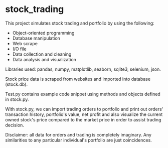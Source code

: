 # stock_trading
This project simulates stock trading and portfolio by using the following:
- Object-oriented programming
- Database manipulation
- Web scrape
- I/O file
- Data collection and cleaning
- Data analysis and visualization

Libraries used: pandas, numpy, matplotlib, seaborn, sqlite3, selenium, json.

Stock price data is scraped from websites and imported into database (stock.db).

Test.py contains example code snippet using methods and objects defined in stock.py.

With stock.py, we can import trading orders to portfolio and print out orders' transaction history, portfolio's value, net profit and also visualize the current owned stock's price compared to the market price in order to assist trading decision.

Disclaimer: all data for orders and trading is completely imaginary. Any similarities to any particular individual's portfolio are just coincidences.

